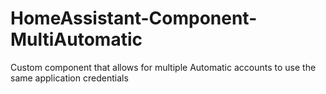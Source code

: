 # HomeAssistant-Component-MultiAutomatic
Custom component that allows for multiple Automatic accounts to use the same application credentials
